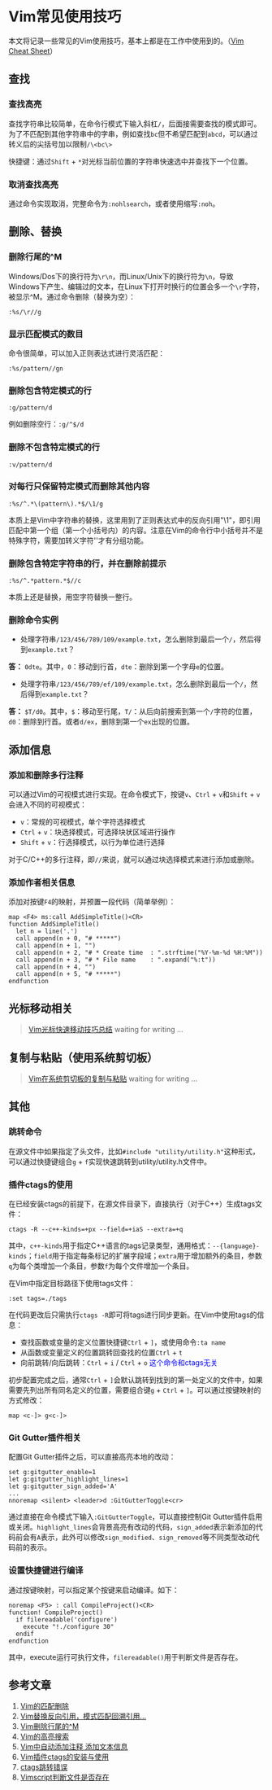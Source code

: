 # Vim常见使用技巧

本文将记录一些常见的Vim使用技巧，基本上都是在工作中使用到的。（[Vim Cheat Sheet](https://vim.rtorr.com/lang/zh_cn/)）

## 查找
### 查找高亮
查找字符串比较简单，在命令行模式下输入斜杠`/`，后面接需要查找的模式即可。为了不匹配到其他字符串中的字串，例如查找`bc`但不希望匹配到`abcd`，可以通过转义后的尖括号加以限制`/\<bc\>`

快捷键：通过`Shift` + `*`对光标当前位置的字符串快速选中并查找下一个位置。
### 取消查找高亮
通过命令实现取消，完整命令为`:nohlsearch`，或者使用缩写`:noh`。

## 删除、替换
### 删除行尾的^M
Windows/Dos下的换行符为`\r\n`，而Linux/Unix下的换行符为`\n`，导致Windows下产生、编辑过的文本，在Linux下打开时换行的位置会多一个`\r`字符，被显示^M。通过命令删除（替换为空）：
```shell
:%s/\r//g
```

### 显示匹配模式的数目
命令很简单，可以加入正则表达式进行灵活匹配：
```shell
:%s/pattern//gn
```

### 删除包含特定模式的行
```shell
:g/pattern/d
```
例如删除空行：`:g/^$/d`

### 删除不包含特定模式的行
```shell
:v/pattern/d
```

### 对每行只保留特定模式而删除其他内容
```shell
:%s/^.*\(pattern\).*$/\1/g
```
本质上是Vim中字符串的替换，这里用到了正则表达式中的反向引用"\1"，即引用匹配中第一个组（第一个小括号内）的内容。注意在Vim的命令行中小括号并不是特殊字符，需要加转义字符'\'才有分组功能。

### 删除包含特定字符串的行，并在删除前提示
```shell
:%s/^.*pattern.*$//c
```
本质上还是替换，用空字符替换一整行。

### 删除命令实例
- 处理字符串`/123/456/789/109/example.txt`，怎么删除到最后一个`/`，然后得到`example.txt`？

**答：** `0dte`。其中，`0`：移动到行首，`dte`：删除到第一个字母`e`的位置。

- 处理字符串`/123/456/789/ef/109/example.txt`，怎么删除到最后一个`/`，然后得到`example.txt`？

**答：** `$T/d0`。其中，`$`：移动至行尾，`T/`：从后向前搜索到第一个`/`字符的位置，`d0`：删除到行首。或者`d/ex`，删除到第一个`ex`出现的位置。

## 添加信息
### 添加和删除多行注释
可以通过Vim的可视模式进行实现。在命令模式下，按键`v`、`Ctrl` + `v`和`Shift` + `v`会进入不同的可视模式：
- `v`：常规的可视模式，单个字符选择模式
- `Ctrl` + `v`：块选择模式，可选择块状区域进行操作
- `Shift` + `v`：行选择模式，以行为单位进行选择

对于C/C++的多行注释，即`//`来说，就可以通过块选择模式来进行添加或删除。

### 添加作者相关信息
添加对按键`F4`的映射，并预置一段代码（简单举例）：
```shell
map <F4> ms:call AddSimpleTitle()<CR>
function AddSimpleTitle()
  let n = line('.')
  call append(n + 0, "# *****")
  call append(n + 1, "")
  call append(n + 2, "# * Create time  : ".strftime("%Y-%m-%d %H:%M"))
  call append(n + 3, "# * File name    : ".expand("%:t"))
  call append(n + 4, "")
  call append(n + 5, "# *****")
endfunction 
```

## 光标移动相关
> [Vim光标快速移动技巧总结](https://blog.csdn.net/llzhang_fly/article/details/80474966)
> waiting for writing ...

## 复制与粘贴（使用系统剪切板）
> [Vim在系统剪切板的复制与粘贴](https://blog.csdn.net/zhangxiao93/article/details/53677764)
> waiting for writing ...

## 其他
### 跳转命令
在源文件中如果指定了头文件，比如`#include "utility/utility.h"`这种形式，可以通过快捷键组合`g` + `f`实现快速跳转到utility/utility.h文件中。

### 插件ctags的使用
在已经安装ctags的前提下，在源文件目录下，直接执行（对于C++）生成tags文件：
```shell
ctags -R --c++-kinds=+px --field=+iaS --extra=+q
```
其中，`c++-kinds`用于指定C++语言的tags记录类型，通用格式：`--{language}-kinds`；`field`用于指定每条标记的扩展字段域；`extra`用于增加额外的条目，参数`q`为每个类增加一个条目，参数`f`为每个文件增加一个条目。

在Vim中指定目标路径下使用tags文件：
```shell
:set tags=./tags
```
在代码更改后只需执行`ctags -R`即可将tags进行同步更新。在Vim中使用tags的信息：
- 查找函数或变量的定义位置快捷键`Ctrl` + `]`，或使用命令`:ta name`
- 从函数或变量定义的位置跳转回查找的位置`Ctrl` + `t`
- 向前跳转/向后跳转：`Ctrl` + `i` / `Ctrl` + `o` <font color = blue>这个命令和ctags无关</font>

初步配置完成之后，通常`Ctrl` + `]`会默认跳转到找到的第一处定义的文件中，如果需要先列出所有同名定义的位置，需要组合键`g` + `Ctrl` + `]`。可以通过按键映射的方式修改：
```shell
map <c-]> g<c-]>
```
### Git Gutter插件相关
配置Git Gutter插件之后，可以直接高亮本地的改动：
```shell
set g:gitgutter_enable=1
let g:gitgutter_highlight_lines=1
let g:gitgutter_sign_added='A'
...
nnoremap <silent> <leader>d :GitGutterToggle<cr>
```
通过直接在命令模式下输入`:GitGutterToggle`，可以直接控制Git Gutter插件启用或关闭。`highlight_lines`会背景高亮有改动的代码，`sign_added`表示新添加的代码前会有`A`表示，此外可以修改`sign_modified`、`sign_removed`等不同类型改动代码前的表示。

### 设置快捷键进行编译
通过按键映射，可以指定某个按键来启动编译。如下：
```shell
noremap <F5> : call CompileProject()<CR>
function! CompileProject()
  if filereadable('configure')
    execute "!./configure 30"
  endif
endfunction
```
其中，execute运行可执行文件，`filereadable()`用于判断文件是否存在。

## 参考文章
1. [Vim的匹配删除](https://blog.csdn.net/yrx0619/article/details/81032610)
2. [Vim替换反向引用，模式匹配回溯引用...](https://www.qinziheng.com/vim/5651.htm)
3. [Vim删除行尾的^M](https://www.cnblogs.com/wangkongming/p/4624524.html)
4. [Vim的高亮搜索](http://www.voidcn.com/article/p-hrozitlh-zm.html)
5. [Vim中自动添加注释 添加文本信息](https://blog.csdn.net/yusiguyuan/article/details/41090709)
6. [Vim插件ctags的安装与使用](https://www.cnblogs.com/zl-graduate/p/5777711.html)
7. [ctags跳转错误](https://segmentfault.com/q/1010000003734392)
8. [Vimscript判断文件是否存在](https://wxnacy.com/2019/02/21/vimscript-file-exists/)

